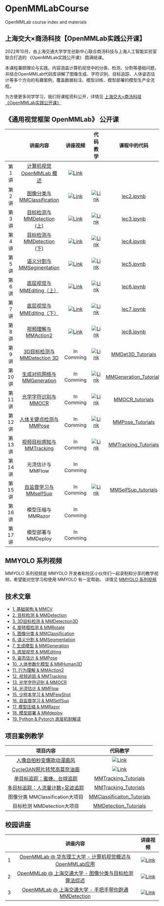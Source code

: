 # OpenMMLabCourse

OpenMMLab course index and materials

## 上海交大×商汤科技【OpenMMLab实践公开课】

2022年10月，由上海交通大学学生创新中心联合商汤科技与上海人工智能实验室联合打造的 《OpenMMLab实践公开课》 圆满结课。

本课程兼顾理论与实践，内容涵盖计算机视觉中的分类、检测、分割等基础问题，并结合OpenMMLab代码库讲解了图像生成、字符识别、目标追踪、人体姿态估计等多个方向的有趣案例，覆盖数据标注、模型训练、模型部署的模型生产全流程。

为方便更多同学学习，我们将课程资料公开，详情见 [上海交大×商汤科技《OpenMMLab实践公开课》](./lecture_sjtu.md)

## 《通用视觉框架 OpenMMLab》 公开课

|        |                                               讲座内容                                                |                                                                          讲座视频                                                                          |                                                                          代码教学                                                                          |                                  课程中的代码                                  |
| :----: | :---------------------------------------------------------------------------------------------------: | :--------------------------------------------------------------------------------------------------------------------------------------------------------: | :--------------------------------------------------------------------------------------------------------------------------------------------------------: | :----------------------------------------------------------------------------: |
| 第1讲  |               [计算机视觉 OpenMMLab 概述](https://www.bilibili.com/video/BV1R341117FJ/)               |  [![Link](https://i1.hdslb.com/bfs/archive/24cc8148270f237cff0738fc8cd50557a6462de0.png@112w_63h_1c.webp)](https://www.bilibili.com/video/BV1R341117FJ/)   |                                                                                                                                                            |                                                                                |
| 第2讲  |              [图像分类与 MMClassification](https://www.bilibili.com/video/BV1J341127nQ/)              |  [![Link](https://i0.hdslb.com/bfs/archive/237b076c0fd87086827618ca95975d94656fb429.png@112w_63h_1c.webp)](https://www.bilibili.com/video/BV1J341127nQ/)   | [![Link](https://i0.hdslb.com/bfs/archive/237b076c0fd87086827618ca95975d94656fb429.png@112w_63h_1c.webp)](https://www.bilibili.com/video/BV1J341127nQ?p=7) |                         [lec2.ipynb](codes/lec2.ipynb)                         |
| 第3讲  |              [目标检测与 MMDetection (上)](https://www.bilibili.com/video/BV1Vv411A7ZM/)              |  [![Link](https://i0.hdslb.com/bfs/archive/8f4077f6572966b6d94726abeb8adb8531ad51b7.png@112w_63h_1c.webp)](https://www.bilibili.com/video/BV1Vv411A7ZM/)   | [![Link](https://i0.hdslb.com/bfs/archive/8f4077f6572966b6d94726abeb8adb8531ad51b7.png@112w_63h_1c.webp)](https://www.bilibili.com/video/BV1Vv411A7ZM?p=5) |                         [lec3.ipynb](codes/lec3.ipynb)                         |
| 第4讲  |              [目标检测与 MMDetection (下)](https://www.bilibili.com/video/BV1bM4y1g7Hf/)              |  [![Link](https://i2.hdslb.com/bfs/archive/0207b273dfe48d157cd00fe3ca2d9e20c1a86599.png@112w_63h_1c.webp)](https://www.bilibili.com/video/BV1bM4y1g7Hf/)   | [![Link](https://i2.hdslb.com/bfs/archive/0207b273dfe48d157cd00fe3ca2d9e20c1a86599.png@112w_63h_1c.webp)](https://www.bilibili.com/video/BV1bM4y1g7Hf?p=5) |                         [lec4.ipynb](codes/lec4.ipynb)                         |
| 第5讲  |               [语义分割与 MMSegmentation](https://www.bilibili.com/video/BV1944y1b76p/)               |  [![Link](https://i0.hdslb.com/bfs/archive/bedab4cff4ced7617ba1d118d7bd0cccd4a502f4.png@112w_63h_1c.webp)](https://www.bilibili.com/video/BV1944y1b76p/)   | [![Link](https://i0.hdslb.com/bfs/archive/bedab4cff4ced7617ba1d118d7bd0cccd4a502f4.png@112w_63h_1c.webp)](https://www.bilibili.com/video/BV1944y1b76p?p=5) |                         [lec5.ipynb](codes/lec5.ipynb)                         |
| 第6讲  |              [底层视觉与 MMEditing（上）](https://www.bilibili.com/video/BV1zq4y1o7ph/)               |  [![Link](https://i2.hdslb.com/bfs/archive/01d51d14a091e96f8c42031390f08f62cb18b699.png@112w_63h_1c.webp)](https://www.bilibili.com/video/BV1zq4y1o7ph/)   | [![Link](https://i2.hdslb.com/bfs/archive/01d51d14a091e96f8c42031390f08f62cb18b699.png@112w_63h_1c.webp)](https://www.bilibili.com/video/BV1zq4y1o7ph?p=5) |                         [lec6.ipynb](codes/lec6.ipynb)                         |
| 第7讲  |              [底层视觉与 MMEditing（下）](https://www.bilibili.com/video/BV1cQ4y167KL/)               |  [![Link](https://i0.hdslb.com/bfs/archive/3c314ffc38bced8002162319cb75f883b4694445.png@112w_63h_1c.webp)](https://www.bilibili.com/video/BV1cQ4y167KL/)   | [![Link](https://i0.hdslb.com/bfs/archive/3c314ffc38bced8002162319cb75f883b4694445.png@112w_63h_1c.webp)](https://www.bilibili.com/video/BV1cQ4y167KL?p=4) |                         [lec7.ipynb](codes/lec7.ipynb)                         |
| 第8讲  |                 [视频理解与 MMAction2](https://www.bilibili.com/video/BV1h34y1D7QH/)                  | [![Link](https://i0.hdslb.com/bfs/archive/a1c4b28840991f29c7acabdcbd39dc190f6af2c2.png@112w_63h_1c.webp)](https://www.bilibili.com/video/BV1h34y1D7QH?p=1) | [![Link](https://i0.hdslb.com/bfs/archive/a1c4b28840991f29c7acabdcbd39dc190f6af2c2.png@112w_63h_1c.webp)](https://www.bilibili.com/video/BV1h34y1D7QH?p=5) |                         [lec8.ipynb](codes/lec8.ipynb)                         |
| 第9讲  | [3D目标检测与 MMDetection 3D](https://space.bilibili.com/1293512903/channel/collectiondetail?sid=895668) | In Comming | [![Link](https://i1.hdslb.com/bfs/archive/c01d54b06e200a467c5b18b485972558a777b19b.jpg@112w_63h_1c.webp)](https://www.bilibili.com/video/BV1aG4y197is) |[MMDet3D_Tutorials](codes/MMDet3d_tutorials)|
| 第10讲 | [生成对抗网络与 MMGeneration](https://space.bilibili.com/1900783/channel/collectiondetail?sid=367182) |                                                                         In Comming                                                                         |  [![Link](https://i1.hdslb.com/bfs/archive/e0ea4767b305e98ce6039fe623e4cd184923a720.jpg@112w_63h_1c.webp)](https://www.bilibili.com/video/BV1bY4y147kz/)   | [MMGeneration_Tutorials](https://github.com/TommyZihao/MMGeneration_Tutorials) |
| 第11讲 |    [光学字符识别与 MMOCR](https://space.bilibili.com/1900783/channel/collectiondetail?sid=292930)     |                                                                         In Comming                                                                         |  [![Link](https://i0.hdslb.com/bfs/archive/bff12b73709666351d614fd5fb286767846b7108.jpg@112w_63h_1c.webp)](https://www.bilibili.com/video/BV1Ua411x7dB/)   |        [MMOCR_tutorials](https://github.com/TommyZihao/MMOCR_tutorials)        |
| 第12讲 |   [人体关键点检测与 MMPose](https://space.bilibili.com/1900783/channel/collectiondetail?sid=552719)   |                                                                         In Comming                                                                         |  [![Link](https://i1.hdslb.com/bfs/archive/94399ebc3f6cecc9545b83956b0a35e1046eaae2.jpg@112w_63h_1c.webp)](https://www.bilibili.com/video/BV16B4y1h7JS/)   |       [MMPose_Tutorials](https://github.com/TommyZihao/MMPose_Tutorials)       |
| 第13讲 |  [视频目标感知与 MMTracking](https://space.bilibili.com/1900783/channel/collectiondetail?sid=356479)  |                                                                         In Comming                                                                         |  [![Link](https://i1.hdslb.com/bfs/archive/0058cfa97c39341f8679fd58ef04651db2389c4e.jpg@112w_63h_1c.webp)](https://www.bilibili.com/video/BV1za411Y7Zm/)   |   [MMTracking_Tutorials](https://github.com/TommyZihao/MMTracking_Tutorials)   |
| 第14讲 |                                           光流估计与 MMFlow                                           |                                                                         In Comming                                                                         |                                                                                                                                                            |                                                                                |
| 第15讲 |  [自监督学习与 MMselfSup](https://space.bilibili.com/1293512903/channel/collectiondetail?sid=657287)  |                                                                         In Comming                                                                         |   [![Link](https://i1.hdslb.com/bfs/archive/7e5e9a0571cbc98f043d6bc4050fb9e785c2606f.jpg@112w_63h_1c.webp)](https://www.bilibili.com/video/BV1hg411r7iK)   |                [MMSelfSup_tutorials](codes/MMSelfSup_tutorials)                |
| 第16讲 |                                          模型压缩与 MMRazor                                           |                                                                         In Comming                                                                         |                                                                                                                                                            |                                                                                |
| 第17讲 |                                          模型部署与 MMDeploy                                          |                                                                         In Comming                                                                         |                                                                                                                                                            |                                                                                |

## MMYOLO 系列视频

MMYOLO 系列视频是 MMYOLO 开发者和社区小伙伴们一起录制和分享的教学视频，希望能对您学习和使用 MMYOLO 有一定帮助。
详情见 [MMYOLO 系列视频](mmyolo.md)

## 技术文章

- [1. 基础架构 & MMCV](./articles.md/#1-基础架构--mmcv)
- [2. 目标检测 & MMDetection](./articles.md/#2-目标检测--mmdetection)
- [3. 3D目标检测 & MMDetection3D](./articles.md/#3-3d目标检测--mmdetection3d)
- [4. 旋转框检测 & MMRotate](./articles.md/#4-旋转框检测--mmrotate)
- [5. 图像分类 & MMClassification](./articles.md/#5-图像分类--mmclassification)
- [6. 语义分割 & MMSegmentation](./articles.md/#6-语义分割--mmsegmentation)
- [7. 生成模型 & MMGeneration](./articles.md/#7-生成模型--mmgeneration)
- [8. 底层视觉 & MMEditing](./articles.md/#8-底层视觉--mmediting)
- [9. 姿态估计 & MMPose](./articles.md/#9-姿态估计--mmpose)
- [10. 人体参数化模型 & MMHuman3D](./articles.md/#10-人体参数化模型--mmhuman3d)
- [11. 行为理解 & MMAction2](./articles.md/#11-行为理解--mmaction2)
- [12. 视频追踪 & MMTracking](./articles.md/#12-视频追踪--mmtracking)
- [13. 光学字符识别 & MMOCR](./articles.md/#13-光学字符识别--mmocr)
- [14. 光流估计 & MMFlow](./articles.md/#14-光流估计--mmflow)
- [15. 少样本学习 & MMFewShot](./articles.md/#15-少样本学习--mmfewshot)
- [16. 自监督学习 & MMSelfSup](./articles.md/#16-自监督学习--mmselfsup)
- [17. 模型压缩 & MMRazor](./articles.md/#17-模型压缩--mmrazor)
- [18. 模型部署 & MMdeploy](./articles.md/#18-模型部署--mmdeploy)
- [19. Python & Pytorch 底层机制解读](./articles.md/#19-python--pytorch-底层机制解读)



## 项目案例教学

|                                    项目内容                                    |                                                                        代码教学                                                                         |
| :----------------------------------------------------------------------------: | :-----------------------------------------------------------------------------------------------------------------------------------------------------: |
|    [人像自拍秒变爆款动漫画风](https://www.bilibili.com/video/BV1XL4y1g7in/)    | [![Link](https://i0.hdslb.com/bfs/archive/f9972114f65e0bc121619e51720680c461a7b913.jpg@112w_63h_1c.webp)](https://www.bilibili.com/video/BV1XL4y1g7in/) |
|   [CycleGAN照片转梵高莫奈油画](https://www.bilibili.com/video/BV1wv4y1T71F/)   | [![Link](https://i2.hdslb.com/bfs/archive/56a953accbb30ea29408a105aeb7dd406058e8f1.jpg@112w_63h_1c.webp)](https://www.bilibili.com/video/BV1wv4y1T71F/) |
|   [单目标追踪：蜜蜂、台球追踪](https://www.bilibili.com/video/BV1s44y1g75J)    |                                       [MMTracking_Tutorials](https://github.com/TommyZihao/MMTracking_Tutorials)                                        |
| [多目标追踪：人流量计数+足迹追踪](https://www.bilibili.com/video/BV1J3411M7KQ) |                                       [MMTracking_Tutorials](https://github.com/TommyZihao/MMTracking_Tutorials)                                        |
|                        图像分类 MMClassification大项目                         |                                 [MMClassificaiton_Tutorials](https://github.com/TommyZihao/MMClassification_Tutorials)                                  |
|                           目标检测 MMDetection大项目                           |                                      [MMDetection_Tutorials](https://github.com/TommyZihao/MMDetection_Tutorials)                                       |



## 校园讲座

|       |                                                 讲座内容                                                 |                                                                        讲座视频                                                                         |
| :---: | :------------------------------------------------------------------------------------------------------: | :-----------------------------------------------------------------------------------------------------------------------------------------------------: |
|   1   | [OpenMMLab @ 华东理工大学 - 计算机视觉概述与OpenMMLab应用](https://www.bilibili.com/video/BV1Gb4y1B7D4/) | [![Link](https://i1.hdslb.com/bfs/archive/ddd84ad01eb96ad12a272d345d4de3d16d12295b.jpg@112w_63h_1c.webp)](https://www.bilibili.com/video/BV1Gb4y1B7D4/) |
|   2   |  [OpenMMLab @ 上海交通大学 - 图像分类与目标检测算法综述](https://www.bilibili.com/video/BV1ou411k7fD/)   | [![Link](https://i1.hdslb.com/bfs/archive/c8356c5400de7ba50f32a2e26e8c77563e46e353.png@112w_63h_1c.webp)](https://www.bilibili.com/video/BV1ou411k7fD/) |
|   3   |   [OpenMMLab @ 上海交通大学 - 手把手带你跑通MMDetection](https://www.bilibili.com/video/BV1NL4y1c7ki/)   | [![Link](https://i1.hdslb.com/bfs/archive/c8356c5400de7ba50f32a2e26e8c77563e46e353.png@112w_63h_1c.webp)](https://www.bilibili.com/video/BV1NL4y1c7ki/) |
